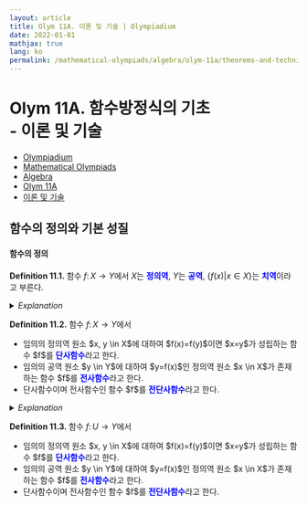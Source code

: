 ```yaml
---
layout: article
title: Olym 11A. 이론 및 기술 | Olympiadium
date: 2022-01-01
mathjax: true
lang: ko
permalink: /mathematical-olympiads/algebra/olym-11a/theorems-and-techniques/
---
```

# Olym 11A. 함수방정식의 기초 <br> <ssup> - 이론 및 기술</ssup>

<ul class="breadcrumb">
	<li><a href="{{ site.baseurl }}/">Olympiadium</a></li> 
	<li><a href="{{ site.baseurl }}/mathematical-olympiads/">Mathematical Olympiads</a></li> 
	<li><a href="{{ site.baseurl }}/mathematical-olympiads/algebra/">Algebra</a></li> 
	<li><a href="{{ site.baseurl }}/mathematical-olympiads/algebra/olym-11a/">Olym 11A</a></li> 
	<li><a href="{{ site.baseurl }}/mathematical-olympiads/algebra/olym-11a/theorems-and-techniques/">이론 및 기술</a></li>
</ul>

## 함수의 정의와 기본 성질

#### 함수의 정의

<yellowboard><b>Definition 11.1.</b> 함수 $f \colon X \to Y$에서 $X$는 <span style="color:blue"><b>정의역</b></span>, $Y$는 <span style="color:blue"><b>공역</b></span>, $\{f(x) \vert x \in X\}$는 <span style="color:blue"><b>치역</b></span>이라고 부른다. </yellowboard>

<orangeborder><details>
<summary><i>Explanation</i></summary>
예를 들어, 
</details></orangeborder>

<yellowboard><b>Definition 11.2.</b> 함수 $f \colon X \to Y$에서<ssbr/>
<ul>
<li>임의의 정의역 원소 $x, y \in X$에 대하여 $f(x)=f(y)$이면 $x=y$가 성립하는 함수 $f$를 <span style="color:blue"><b>단사함수</b></span>라고 한다. </li>
<li>임의의 공역 원소 $y \in Y$에 대하여 $y=f(x)$인 정의역 원소 $x \in X$가 존재하는 함수 $f$를 <span style="color:blue"><b>전사함수</b></span>라고 한다. </li>
<li>단사함수이며 전사함수인 함수 $f$를 <span style="color:blue"><b>전단사함수</b></span>라고 한다. </li>
</ul>
</yellowboard>

<orangeborder><details>
<summary><i>Explanation</i></summary>
단사함수는 일대일 함수라고도 하며, 전단사함수는 일대일 대응이라고도 한다. <br/>
함수 $f$가 전단사함수인 것은 $f$가 역함수를 갖는 것과 동치이다. <br/>
</details></orangeborder>

<yellowboard><b>Definition 11.3.</b> 함수 $f \colon U \to Y$에서<ssbr/>
<ul>
<li>임의의 정의역 원소 $x, y \in X$에 대하여 $f(x)=f(y)$이면 $x=y$가 성립하는 함수 $f$를 <span style="color:blue"><b>단사함수</b></span>라고 한다. </li>
<li>임의의 공역 원소 $y \in Y$에 대하여 $y=f(x)$인 정의역 원소 $x \in X$가 존재하는 함수 $f$를 <span style="color:blue"><b>전사함수</b></span>라고 한다. </li>
<li>단사함수이며 전사함수인 함수 $f$를 <span style="color:blue"><b>전단사함수</b></span>라고 한다. </li>
</ul>
</yellowboard>
